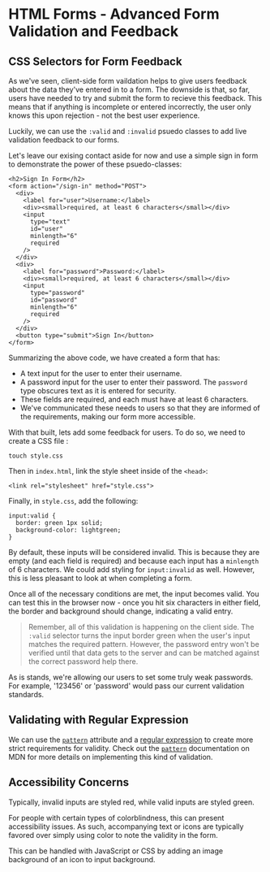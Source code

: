 # HTML Forms - Advanced Form Validation and Feedback
## CSS Selectors for Form Feedback
As we've seen, client-side form vaildation helps to give users feedback about the data they've entered in to a form. The downside is that, so far, users have needed to try and submit the form to recieve this feedback. This means that if anything is incomplete or entered incorrectly, the user only knows this upon rejection - not the best user experience. 

Luckily, we can use the `:valid` and `:invalid` psuedo classes to add live validation feedback to our forms. 

Let's leave our exising contact aside for now and use a simple sign in form to demonstrate the power of these psuedo-classes:

```
<h2>Sign In Form</h2>
<form action="/sign-in" method="POST">
  <div>
    <label for="user">Username:</label>
    <div><small>required, at least 6 characters</small></div>
    <input 
      type="text" 
      id="user" 
      minlength="6" 
      required 
    />
  </div>
  <div>
    <label for="password">Password:</label>
    <div><small>required, at least 6 characters</small></div>
    <input 
      type="password" 
      id="password" 
      minlength="6" 
      required 
    />
  </div>
  <button type="submit">Sign In</button>
</form>
```

Summarizing the above code, we have created a form that has: 
* A text input for the user to enter their username. 
* A password input for the user to enter their password. The `password` type obscures text as it is entered for security.
* These fields are required, and each must have at least 6 characters. 
* We've communicated these needs to users so that they are informed of the requirements, making our form more accessible. 

With that built, lets add some feedback for users. To do so, we need to create a CSS file :

```
touch style.css
```

Then in `index.html`, link the style sheet inside of the `<head>`:

```
<link rel="stylesheet" href="style.css">
```

Finally, in `style.css`, add the following:

```
input:valid {
  border: green 1px solid;
  background-color: lightgreen;
}
```

By default, these inputs will be considered invalid. This is because they are empty (and each field is required) and because each input has a `minlength` of 6 characters. We could add styling for `input:invalid` as well. However, this is less pleasant to look at when completing a form. 

Once all of the necessary conditions are met, the input becomes valid. You can test this in the browser now - once you hit six characters in either field, the border and background should change, indicating a valid entry. 

> Remember, all of this validation is happening on the client side. The `:valid` selector turns the input border green when the user's input  matches the required pattern. However, the password entry won't be verified until that data gets to the server and can be matched against the correct password help there. 

As is stands, we're allowing our users to set some truly weak passwords. For example, '123456' or 'password' would pass our current validation standards. 

## Validating with Regular Expression
We can use the [`pattern`](https://developer.mozilla.org/en-US/docs/Web/HTML/Attributes/pattern) attribute and a [regular expression](https://developer.mozilla.org/en-US/docs/Web/JavaScript/Guide/Regular_expressions) to create more strict requirements for validity. Check out the [`pattern`](https://developer.mozilla.org/en-US/docs/Web/HTML/Attributes/pattern) documentation on MDN for more details on implementing this kind of validation. 

## Accessibility Concerns
Typically, invalid inputs are styled red, while valid inputs are styled green. 

For people with certain types of colorblindness, this can present accessibility issues. As such, accompanying text or icons are typically favored over simply using color to note the validity in the form. 

This can be handled with JavaScript or CSS by adding an image background of an icon to input background. 